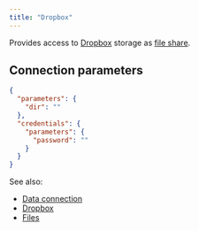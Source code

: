 ```yaml
---
title: "Dropbox"
---
```


Provides access to [Dropbox](https://www.dropbox.com) storage as [file share](files.md).

## Connection parameters

```json
{
  "parameters": {
    "dir": ""
  },
  "credentials": {
    "parameters": {
      "password": ""
    }
  }
}
```

See also:

* [Data connection](../../access.md#data-connection)
* [Dropbox](https://www.dropbox.com)
* [Files](files.md)
